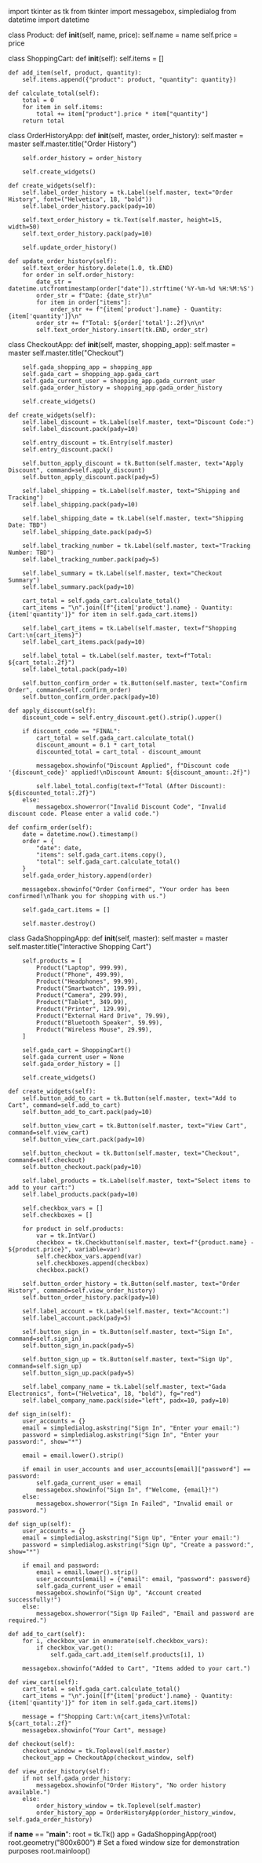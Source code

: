 import tkinter as tk
from tkinter import messagebox, simpledialog
from datetime import datetime

class Product:
    def __init__(self, name, price):
        self.name = name
        self.price = price

class ShoppingCart:
    def __init__(self):
        self.items = []

    def add_item(self, product, quantity):
        self.items.append({"product": product, "quantity": quantity})

    def calculate_total(self):
        total = 0
        for item in self.items:
            total += item["product"].price * item["quantity"]
        return total

class OrderHistoryApp:
    def __init__(self, master, order_history):
        self.master = master
        self.master.title("Order History")

        self.order_history = order_history

        self.create_widgets()

    def create_widgets(self):
        self.label_order_history = tk.Label(self.master, text="Order History", font=("Helvetica", 18, "bold"))
        self.label_order_history.pack(pady=10)

        self.text_order_history = tk.Text(self.master, height=15, width=50)
        self.text_order_history.pack(pady=10)

        self.update_order_history()

    def update_order_history(self):
        self.text_order_history.delete(1.0, tk.END)
        for order in self.order_history:
            date_str = datetime.utcfromtimestamp(order["date"]).strftime('%Y-%m-%d %H:%M:%S')
            order_str = f"Date: {date_str}\n"
            for item in order["items"]:
                order_str += f"{item['product'].name} - Quantity: {item['quantity']}\n"
            order_str += f"Total: ${order['total']:.2f}\n\n"
            self.text_order_history.insert(tk.END, order_str)

class CheckoutApp:
    def __init__(self, master, shopping_app):
        self.master = master
        self.master.title("Checkout")

        self.gada_shopping_app = shopping_app
        self.gada_cart = shopping_app.gada_cart
        self.gada_current_user = shopping_app.gada_current_user
        self.gada_order_history = shopping_app.gada_order_history

        self.create_widgets()

    def create_widgets(self):
        self.label_discount = tk.Label(self.master, text="Discount Code:")
        self.label_discount.pack(pady=10)

        self.entry_discount = tk.Entry(self.master)
        self.entry_discount.pack()

        self.button_apply_discount = tk.Button(self.master, text="Apply Discount", command=self.apply_discount)
        self.button_apply_discount.pack(pady=5)

        self.label_shipping = tk.Label(self.master, text="Shipping and Tracking")
        self.label_shipping.pack(pady=10)

        self.label_shipping_date = tk.Label(self.master, text="Shipping Date: TBD")
        self.label_shipping_date.pack(pady=5)

        self.label_tracking_number = tk.Label(self.master, text="Tracking Number: TBD")
        self.label_tracking_number.pack(pady=5)

        self.label_summary = tk.Label(self.master, text="Checkout Summary")
        self.label_summary.pack(pady=10)

        cart_total = self.gada_cart.calculate_total()
        cart_items = "\n".join([f"{item['product'].name} - Quantity: {item['quantity']}" for item in self.gada_cart.items])

        self.label_cart_items = tk.Label(self.master, text=f"Shopping Cart:\n{cart_items}")
        self.label_cart_items.pack(pady=10)

        self.label_total = tk.Label(self.master, text=f"Total: ${cart_total:.2f}")
        self.label_total.pack(pady=10)

        self.button_confirm_order = tk.Button(self.master, text="Confirm Order", command=self.confirm_order)
        self.button_confirm_order.pack(pady=10)

    def apply_discount(self):
        discount_code = self.entry_discount.get().strip().upper()

        if discount_code == "FINAL":
            cart_total = self.gada_cart.calculate_total()
            discount_amount = 0.1 * cart_total
            discounted_total = cart_total - discount_amount

            messagebox.showinfo("Discount Applied", f"Discount code '{discount_code}' applied!\nDiscount Amount: ${discount_amount:.2f}")

            self.label_total.config(text=f"Total (After Discount): ${discounted_total:.2f}")
        else:
            messagebox.showerror("Invalid Discount Code", "Invalid discount code. Please enter a valid code.")

    def confirm_order(self):
        date = datetime.now().timestamp()
        order = {
            "date": date,
            "items": self.gada_cart.items.copy(),
            "total": self.gada_cart.calculate_total()
        }
        self.gada_order_history.append(order)

        messagebox.showinfo("Order Confirmed", "Your order has been confirmed!\nThank you for shopping with us.")

        self.gada_cart.items = []

        self.master.destroy()

class GadaShoppingApp:
    def __init__(self, master):
        self.master = master
        self.master.title("Interactive Shopping Cart")

        self.products = [
            Product("Laptop", 999.99),
            Product("Phone", 499.99),
            Product("Headphones", 99.99),
            Product("Smartwatch", 199.99),
            Product("Camera", 299.99),
            Product("Tablet", 349.99),
            Product("Printer", 129.99),
            Product("External Hard Drive", 79.99),
            Product("Bluetooth Speaker", 59.99),
            Product("Wireless Mouse", 29.99),
        ]

        self.gada_cart = ShoppingCart()
        self.gada_current_user = None
        self.gada_order_history = []

        self.create_widgets()

    def create_widgets(self):
        self.button_add_to_cart = tk.Button(self.master, text="Add to Cart", command=self.add_to_cart)
        self.button_add_to_cart.pack(pady=10)

        self.button_view_cart = tk.Button(self.master, text="View Cart", command=self.view_cart)
        self.button_view_cart.pack(pady=10)

        self.button_checkout = tk.Button(self.master, text="Checkout", command=self.checkout)
        self.button_checkout.pack(pady=10)

        self.label_products = tk.Label(self.master, text="Select items to add to your cart:")
        self.label_products.pack(pady=10)

        self.checkbox_vars = []
        self.checkboxes = []

        for product in self.products:
            var = tk.IntVar()
            checkbox = tk.Checkbutton(self.master, text=f"{product.name} - ${product.price}", variable=var)
            self.checkbox_vars.append(var)
            self.checkboxes.append(checkbox)
            checkbox.pack()

        self.button_order_history = tk.Button(self.master, text="Order History", command=self.view_order_history)
        self.button_order_history.pack(pady=10)

        self.label_account = tk.Label(self.master, text="Account:")
        self.label_account.pack(pady=5)

        self.button_sign_in = tk.Button(self.master, text="Sign In", command=self.sign_in)
        self.button_sign_in.pack(pady=5)

        self.button_sign_up = tk.Button(self.master, text="Sign Up", command=self.sign_up)
        self.button_sign_up.pack(pady=5)

        self.label_company_name = tk.Label(self.master, text="Gada Electronics", font=("Helvetica", 18, "bold"), fg="red")
        self.label_company_name.pack(side="left", padx=10, pady=10)

    def sign_in(self):
        user_accounts = {}
        email = simpledialog.askstring("Sign In", "Enter your email:")
        password = simpledialog.askstring("Sign In", "Enter your password:", show="*")

        email = email.lower().strip()

        if email in user_accounts and user_accounts[email]["password"] == password:
            self.gada_current_user = email
            messagebox.showinfo("Sign In", f"Welcome, {email}!")
        else:
            messagebox.showerror("Sign In Failed", "Invalid email or password.")

    def sign_up(self):
        user_accounts = {}
        email = simpledialog.askstring("Sign Up", "Enter your email:")
        password = simpledialog.askstring("Sign Up", "Create a password:", show="*")

        if email and password:
            email = email.lower().strip()
            user_accounts[email] = {"email": email, "password": password}
            self.gada_current_user = email
            messagebox.showinfo("Sign Up", "Account created successfully!")
        else:
            messagebox.showerror("Sign Up Failed", "Email and password are required.")

    def add_to_cart(self):
        for i, checkbox_var in enumerate(self.checkbox_vars):
            if checkbox_var.get():
                self.gada_cart.add_item(self.products[i], 1)

        messagebox.showinfo("Added to Cart", "Items added to your cart.")

    def view_cart(self):
        cart_total = self.gada_cart.calculate_total()
        cart_items = "\n".join([f"{item['product'].name} - Quantity: {item['quantity']}" for item in self.gada_cart.items])

        message = f"Shopping Cart:\n{cart_items}\nTotal: ${cart_total:.2f}"
        messagebox.showinfo("Your Cart", message)

    def checkout(self):
        checkout_window = tk.Toplevel(self.master)
        checkout_app = CheckoutApp(checkout_window, self)

    def view_order_history(self):
        if not self.gada_order_history:
            messagebox.showinfo("Order History", "No order history available.")
        else:
            order_history_window = tk.Toplevel(self.master)
            order_history_app = OrderHistoryApp(order_history_window, self.gada_order_history)

if __name__ == "__main__":
    root = tk.Tk()
    app = GadaShoppingApp(root)
    root.geometry("800x600")  # Set a fixed window size for demonstration purposes
    root.mainloop()
